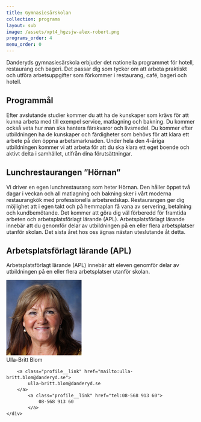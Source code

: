 ```yaml
---
title: Gymnasiesärskolan
collection: programs
layout: sub
image: /assets/xpt4_hgzsjw-alex-robert.png
programs_order: 4
menu_order: 0
---
```

Danderyds gymnasiesärskola erbjuder det nationella programmet för hotell, restaurang och bageri. Det passar dig som tycker om att arbeta praktiskt och utföra arbetsuppgifter som förkommer i restaurang, café, bageri och hotell.


## Programmål

Efter avslutande studier kommer du att ha de kunskaper som krävs för att kunna arbeta med till exempel service, matlagning och bakning. Du kommer också veta hur man ska hantera färskvaror och livsmedel. Du kommer efter utbildningen ha de kunskaper och färdigheter som behövs för att klara ett arbete på den öppna arbetsmarknaden. Under hela den 4-åriga utbildningen kommer vi att arbeta för att du ska klara ett eget boende och aktivt delta i samhället, utifrån dina förutsättningar.

## Lunchrestaurangen ”Hörnan”

Vi driver en egen lunchrestaurang som heter Hörnan. Den håller öppet två dagar i veckan och all matlagning och bakning sker i vårt moderna restaurangkök med professionella arbetsredskap. Restaurangen ger dig möjlighet att i egen takt och på hemmaplan få vana av servering, betalning och kundbemötande. Det kommer att göra dig väl förberedd för framtida arbeten och arbetsplatsförlagt lärande (APL). Arbetsplatsförlagt lärande innebär att du genomför delar av utbildningen på en eller flera arbetsplatser utanför  skolan. Det sista året hos oss ägnas nästan uteslutande åt detta.

## Arbetsplatsförlagt lärande (APL)

Arbetsplatsförlagt lärande (APL) innebär att eleven genomför
delar av utbildningen på en eller flera arbetsplatser
utanför skolan.

<div class="profile">
	<img class="profile__image" src="/assets/UBB1.png" alt="Ulla-Britt Blom">
	<div class="profile__info">
		<div class="profile__title">Ulla-Britt Blom</div>

		<a class="profile__link" href="mailto:ulla-britt.blom@danderyd.se">
			ulla-britt.blom@danderyd.se
		</a>
			<a class="profile__link" href="tel:08-568 913 60">
				08-568 913 60
			</a>
	</div>
</div>
